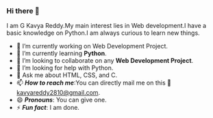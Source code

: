 ### Hi there 👋

I am G Kavya Reddy.My main interest lies in Web development.I have a basic knowledge on Python.I am always curious to learn new things.


- 🔭 I’m currently working on Web Development Project.
- 🌱 I’m currently learning **Python**.
- 👯 I’m looking to collaborate on any **Web Development Project**.
- 🤔 I’m looking for help with Python.
- 💬 Ask me about HTML, CSS, and C.
- 📫 ***How to reach me***:You can directly mail me on this :information_desk_person: [kavyareddy2810@gmail.com](mailto:kavyareddy2810@gmail.com).
- 😄 ***Pronouns***: You can give one.
- ⚡ ***Fun fact***: I am done.


